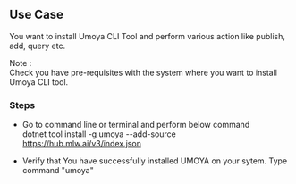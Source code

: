 ## Use Case
You want to install Umoya CLI Tool and perform various action like publish, add, query etc.<br/>

Note :<br/>
Check you have pre-requisites with the system where you want to install Umoya CLI tool.

### Steps
* Go to command line or terminal and perform below command<br/>
  dotnet tool install -g umoya --add-source https://hub.mlw.ai/v3/index.json

* Verify that You have successfully installed UMOYA on your sytem. Type command "umoya"   
